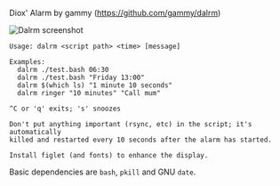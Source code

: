 Diox' Alarm by gammy (https://github.com/gammy/dalrm)

![Dalrm screenshot](https://gammy.xm0.uk/img/dalrm.jpg)

```
Usage: dalrm <script path> <time> [message]

Examples:
  dalrm ./test.bash 06:30
  dalrm ./test.bash "Friday 13:00"
  dalrm $(which ls) "1 minute 10 seconds"
  dalrm ringer "10 minutes" "Call mum"

^C or 'q' exits; 's' snoozes

Don't put anything important (rsync, etc) in the script; it's automatically
killed and restarted every 10 seconds after the alarm has started.

Install figlet (and fonts) to enhance the display.
```

Basic dependencies are `bash`, `pkill` and GNU `date`.
